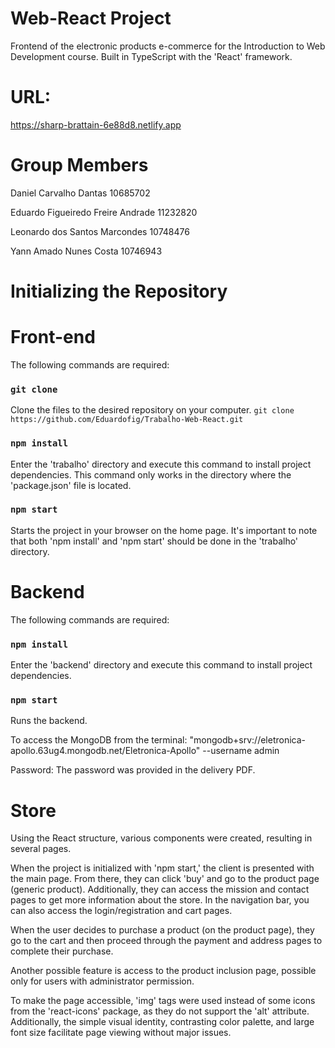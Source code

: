 # Web-React Project
Frontend of the electronic products e-commerce for the Introduction to Web Development course.
Built in TypeScript with the 'React' framework.

# URL:
https://sharp-brattain-6e88d8.netlify.app

# Group Members

Daniel Carvalho Dantas 10685702

Eduardo Figueiredo Freire Andrade 11232820

Leonardo dos Santos Marcondes 10748476

Yann Amado Nunes Costa 10746943

# Initializing the Repository

# Front-end

The following commands are required:

### `git clone`
Clone the files to the desired repository on your computer.
`git clone https://github.com/Eduardofig/Trabalho-Web-React.git`

### `npm install`
Enter the 'trabalho' directory and execute this command to install project dependencies.
This command only works in the directory where the 'package.json' file is located.

### `npm start`
Starts the project in your browser on the home page. It's important to note that both 'npm install' and 'npm start' should be done in the 'trabalho' directory.

# Backend

The following commands are required:
### `npm install`
Enter the 'backend' directory and execute this command to install project dependencies.

### `npm start`
Runs the backend.

To access the MongoDB from the terminal:
"mongodb+srv://eletronica-apollo.63ug4.mongodb.net/Eletronica-Apollo" --username admin

Password:
The password was provided in the delivery PDF.

# Store
Using the React structure, various components were created, resulting in several pages.

When the project is initialized with 'npm start,' the client is presented with the main page. From there, they can click 'buy' and
go to the product page (generic product). Additionally, they can access the mission and contact pages
to get more information about the store. In the navigation bar, you can also access the login/registration and cart pages.

When the user decides to purchase a product (on the product page), they go to the cart and then proceed through the payment and address pages
to complete their purchase.

Another possible feature is access to the product inclusion page, possible only for users with administrator permission.

To make the page accessible, 'img' tags were used instead of some icons from the 'react-icons' package, as they do not support the 'alt' attribute. Additionally,
the simple visual identity, contrasting color palette, and large font size facilitate page viewing without major issues.

